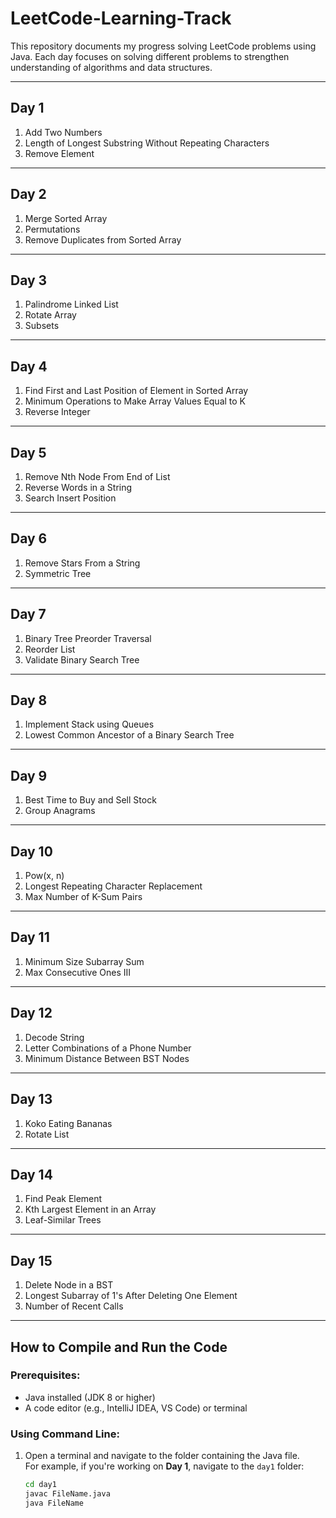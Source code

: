 # LeetCode-Learning-Track

This repository documents my progress solving LeetCode problems using Java. Each day focuses on solving different problems to strengthen understanding of algorithms and data structures.

---

## Day 1

1. Add Two Numbers  
2. Length of Longest Substring Without Repeating Characters 
3. Remove Element   

---

## Day 2

1. Merge Sorted Array  
2. Permutations
3. Remove Duplicates from Sorted Array    

---

## Day 3

1. Palindrome Linked List  
2. Rotate Array
3. Subsets    

---

## Day 4

1. Find First and Last Position of Element in Sorted Array      
2. Minimum Operations to Make Array Values Equal to K
3. Reverse Integer

---

## Day 5

1. Remove Nth Node From End of List       
2. Reverse Words in a String
3. Search Insert Position

---

## Day 6

1. Remove Stars From a String       
2. Symmetric Tree

---

## Day 7

1. Binary Tree Preorder Traversal       
2. Reorder List
3. Validate Binary Search Tree

---

## Day 8

1. Implement Stack using Queues       
2. Lowest Common Ancestor of a Binary Search Tree

---

## Day 9

1. Best Time to Buy and Sell Stock       
2. Group Anagrams

---

## Day 10

1. Pow(x, n)       
2. Longest Repeating Character Replacement
3. Max Number of K-Sum Pairs

---

## Day 11

1. Minimum Size Subarray Sum       
2. Max Consecutive Ones III

---

## Day 12

1. Decode String       
2. Letter Combinations of a Phone Number
3. Minimum Distance Between BST Nodes

---

## Day 13

1. Koko Eating Bananas       
2. Rotate List

---

## Day 14

1. Find Peak Element      
2. Kth Largest Element in an Array
3. Leaf-Similar Trees

---

## Day 15

1. Delete Node in a BST      
2. Longest Subarray of 1's After Deleting One Element
3. Number of Recent Calls

---

## How to Compile and Run the Code

### Prerequisites:
- Java installed (JDK 8 or higher)
- A code editor (e.g., IntelliJ IDEA, VS Code) or terminal

### Using Command Line:

1. Open a terminal and navigate to the folder containing the Java file.  
   For example, if you're working on **Day 1**, navigate to the `day1` folder:
   ```bash
   cd day1
   javac FileName.java
   java FileName
